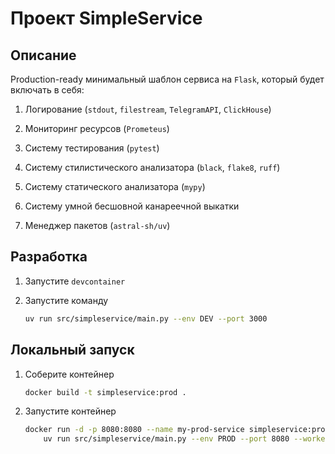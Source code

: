 # Проект SimpleService

## Описание

Production-ready минимальный шаблон сервиса на `Flask`, который будет включать в себя:

1. Логирование (`stdout`, `filestream`, `TelegramAPI`, `ClickHouse`)

2. Мониторинг ресурсов (`Prometeus`)

3. Систему тестирования (`pytest`)

4. Систему стилистического анализатора (`black`, `flake8`, `ruff`)

5. Систему статического анализатора (`mypy`)

6. Систему умной бесшовной канареечной выкатки

7. Менеджер пакетов (`astral-sh/uv`)

## Разработка

1. Запустите `devcontainer`

2. Запустите команду

    ```sh
    uv run src/simpleservice/main.py --env DEV --port 3000
    ```

## Локальный запуск

1. Соберите контейнер

    ```sh
    docker build -t simpleservice:prod .
    ```

2. Запустите контейнер

    ```sh
    docker run -d -p 8080:8080 --name my-prod-service simpleservice:prod \
        uv run src/simpleservice/main.py --env PROD --port 8080 --workers 4 --timeout 300
    ```
